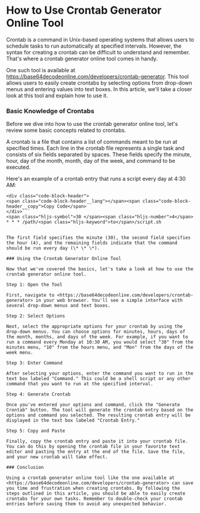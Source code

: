 How to Use Crontab Generator Online Tool
========================================

Crontab is a command in Unix-based operating systems that allows users to schedule tasks to run automatically at specified intervals. However, the syntax for creating a crontab can be difficult to understand and remember. That's where a crontab generator online tool comes in handy.

One such tool is available at <https://base64decodeonline.com/developers/crontab-generator>. This tool allows users to easily create crontabs by selecting options from drop-down menus and entering values into text boxes. In this article, we'll take a closer look at this tool and explain how to use it.

### Basic Knowledge of Crontabs

Before we dive into how to use the crontab generator online tool, let's review some basic concepts related to crontabs.

A crontab is a file that contains a list of commands meant to be run at specified times. Each line in the crontab file represents a single task and consists of six fields separated by spaces. These fields specify the minute, hour, day of the month, month, day of the week, and command to be executed.

Here's an example of a crontab entry that runs a script every day at 4:30 AM:

```
<div class="code-block-header">
<span class="code-block-header__lang"></span><span class="code-block-header__copy">Copy Code</span>
</div>```
<span class="hljs-symbol">30 </span><span class="hljs-number">4</span> * * * /path/<span class="hljs-keyword">to</span>/script.sh

```
```

The first field specifies the minute (30), the second field specifies the hour (4), and the remaining fields indicate that the command should be run every day (\* \* \*).

### Using the Crontab Generator Online Tool

Now that we've covered the basics, let's take a look at how to use the crontab generator online tool.

Step 1: Open the Tool

First, navigate to <https://base64decodeonline.com/developers/crontab-generator> in your web browser. You'll see a simple interface with several drop-down menus and text boxes.

Step 2: Select Options

Next, select the appropriate options for your crontab by using the drop-down menus. You can choose options for minutes, hours, days of the month, months, and days of the week. For example, if you want to run a command every Monday at 10:30 AM, you would select "30" from the minutes menu, "10" from the hours menu, and "Mon" from the days of the week menu.

Step 3: Enter Command

After selecting your options, enter the command you want to run in the text box labeled "Command." This could be a shell script or any other command that you want to run at the specified interval.

Step 4: Generate Crontab

Once you've entered your options and command, click the "Generate Crontab" button. The tool will generate the crontab entry based on the options and command you selected. The resulting crontab entry will be displayed in the text box labeled "Crontab Entry."

Step 5: Copy and Paste

Finally, copy the crontab entry and paste it into your crontab file. You can do this by opening the crontab file in your favorite text editor and pasting the entry at the end of the file. Save the file, and your new crontab will take effect.

### Conclusion

Using a crontab generator online tool like the one available at <https://base64decodeonline.com/developers/crontab-generator> can save you time and frustration when creating crontabs. By following the steps outlined in this article, you should be able to easily create crontabs for your own tasks. Remember to double-check your crontab entries before saving them to avoid any unexpected behavior.